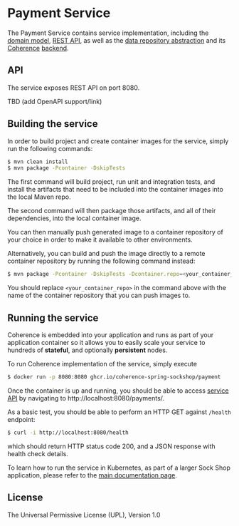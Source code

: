 # Payment Service

The Payment Service contains service implementation, including the
[domain model](src/main/java/com/oracle/coherence/examples/sockshop/spring/payment/Authorization.java),
[REST API](src/main/java/com/oracle/coherence/examples/sockshop/spring/payment/PaymentResource.java), as well as the
[data repository abstraction](src/main/java/com/oracle/coherence/examples/sockshop/spring/payment/PaymentRepository.java)
and its [Coherence](https://coherence.java.net/) [backend](src/main/java/com/oracle/coherence/examples/sockshop/spring/payment/CoherencePaymentRepository.java).

## API

The service exposes REST API on port 8080. 

TBD (add OpenAPI support/link)

## Building the service

In order to build project and create container images for the service, simply run the 
following commands:

```bash
$ mvn clean install
$ mvn package -Pcontainer -DskipTests
``` 

The first command will build project, run unit and integration tests, and install the
artifacts that need to be included into the container images into the local Maven repo.

The second command will then package those artifacts, and all of their dependencies, into
the local container image.

You can then manually push generated image to a container repository of your choice in order
to make it available to other environments.

Alternatively, you can build and push the image directly to a remote container repository by
running the following command instead:

```bash
$ mvn package -Pcontainer -DskipTests -Dcontainer.repo=<your_container_repo> -Djib.goal=build
```

You should replace `<your_container_repo>` in the command above with the name of the 
container repository that you can push images to.

## Running the service

Coherence is embedded into your application and runs as part
of your application container so it allows you to easily scale your service to hundreds of **stateful**,
and optionally **persistent** nodes.

To run Coherence implementation of the service, simply execute

```bash
$ docker run -p 8080:8080 ghcr.io/coherence-spring-sockshop/payment
```

Once the container is up and running, you should be able to access [service API](./README.md#api)
by navigating to http://localhost:8080/payments/.

As a basic test, you should be able to perform an HTTP GET against `/health` endpoint:

```bash
$ curl -i http://localhost:8080/health
```
which should return HTTP status code 200, and a JSON response with health check details.

To learn how to run the service in Kubernetes, as part of a larger Sock Shop application,
please refer to the [main documentation page](../README.md).

## License

The Universal Permissive License (UPL), Version 1.0
